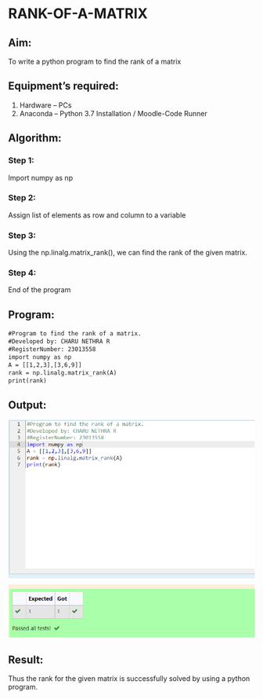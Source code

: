 # RANK-OF-A-MATRIX
## Aim:
To write a python program to find the rank of a matrix
## Equipment’s required:
1. 	Hardware – PCs
2. 	Anaconda – Python 3.7 Installation / Moodle-Code Runner
## Algorithm:
### Step 1: 
Import numpy as np
### Step 2:
Assign list of elements as row and column to a variable
### Step 3: 
Using the np.linalg.matrix_rank(), we can find the rank of the given matrix.
### Step 4:
End of the program
## Program:
~~~
#Program to find the rank of a matrix.
#Developed by: CHARU NETHRA R
#RegisterNumber: 23013558
import numpy as np
A = [[1,2,3],[3,6,9]]
rank = np.linalg.matrix_rank(A)
print(rank)
~~~
## Output:
![output](/rank_ouput.png)
## Result:
Thus the rank for the given matrix is successfully solved by  using a python program.

